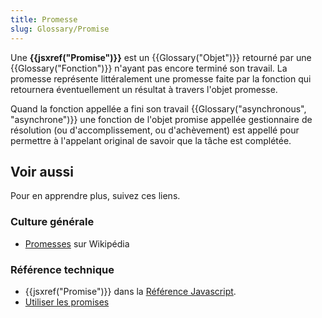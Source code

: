```yaml
---
title: Promesse
slug: Glossary/Promise
---
```


Une **{{jsxref("Promise")}}** est un {{Glossary("Objet")}} retourné par une {{Glossary("Fonction")}} n'ayant pas encore terminé son travail. La promesse représente littéralement une promesse faite par la fonction qui retournera éventuellement un résultat à travers l'objet promesse.

Quand la fonction appellée a fini son travail {{Glossary("asynchronous", "asynchrone")}} une fonction de l'objet promise appellée gestionnaire de résolution (ou d'accomplissement, ou d'achèvement) est appellé pour permettre à l'appelant original de savoir que la tâche est complétée.

## Voir aussi

Pour en apprendre plus, suivez ces liens.

### Culture générale

- [Promesses](<https://fr.wikipedia.org/wiki/Futures_(informatique)>) sur Wikipédia

### Référence technique

- {{jsxref("Promise")}} dans la [Référence Javascript](/fr/docs/Web/JavaScript/Reference).
- [Utiliser les promises](/fr/docs/Web/JavaScript/Guide/Using_promises)
